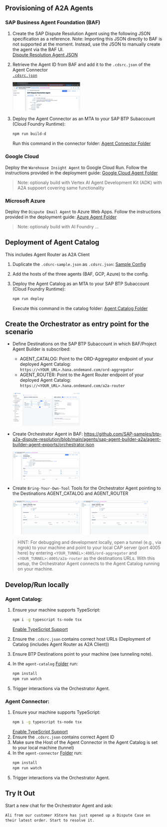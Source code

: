 ## Provisioning of A2A Agents

### SAP Business Agent Foundation (BAF)

1. Create the SAP Dispute Resolution Agent using the following JSON specification as a reference. Note: Importing this JSON directly to BAF is not supported at the moment. Instead, use the JSON to manually create the agent via the BAF UI.  
   [Dispute Resolution Agent JSON](https://github.com/SAP-samples/btp-a2a-dispute-resolution/blob/main/agents/sap-agent-builder-a2a/agent-builder-agent-exports/dispute-resolution-agent.json)

2. Retrieve the Agent ID from BAF and add it to the `.cdsrc.json` of the Agent Connector  
   [`.cdsrc.json`](https://github.com/SAP-samples/btp-a2a-dispute-resolution/blob/main/agents/sap-agent-builder-a2a/agent-builder-a2a-agent-connector/.cdsrc.json)

    <p float="left">
        <img src="./docs/img/agent-id.png" alt="Agent ID" width="45%" />
   </p>

3. Deploy the Agent Connector as an MTA to your SAP BTP Subaccount (Cloud Foundry Runtime):  
   ```bash
   npm run build-d
   ```
   Run this command in the connector folder: [Agent Connector Folder](https://github.com/SAP-samples/btp-a2a-dispute-resolution/tree/main/agents/sap-agent-builder-a2a/agent-builder-a2a-agent-connector)

### Google Cloud 

Deploy the `Warehouse Insight Agent` to Google Cloud Run. Follow the instructions provided in the deployment guide: [Google Cloud Agent Folder](https://github.com/SAP-samples/btp-a2a-dispute-resolution/tree/main/agents/gcp-adk-a2a#adk-agent-a2a-server-deployment-steps)

>Note: optionaly build with Vertex AI Agent Development Kit (ADK) with A2A suppoert covering same functionality

### Microsoft Azure 

Deploy the `Dispute Email Agent` to Azure Web Apps. Follow the instructions provided in the deployment guide: [Azure Agent Folder](https://github.com/SAP-samples/btp-a2a-dispute-resolution/tree/main/agents/azure-ai-foundry-a2a#azure-agent-a2a-server-deployment-steps)

>Note: optionaly build with AI Foundry ...

## Deployment of Agent Catalog

This includes Agent Router as A2A Client

1. Duplicate the `.cdsrc-sample.json` as `.cdsrc.json`: [Sample Config](https://github.com/SAP-samples/btp-a2a-dispute-resolution/blob/main/agent-catalog/.cdsrc-sample.json)

2. Add the hosts of the three agents (BAF, GCP, Azure) to the config.

3. Deploy the Agent Catalog as an MTA to your SAP BTP Subaccount (Cloud Foundry Runtime):
   ```bash
   npm run deploy
   ```
   Execute this command in the catalog folder: [Agent Catalog Folder](https://github.com/SAP-samples/btp-a2a-dispute-resolution/tree/main/agent-catalog)


## Create the Orchestrator as entry point for the scenario
- Define Destinations on the SAP BTP Subaccount in which BAF/Project Agent Builder is subscribed:
    - AGENT_CATALOG: Point to the ORD-Aggregator endpoint of your deployed Agent Catalog: `https://<YOUR_URL>.hana.ondemand.com/ord-aggregator`
    - AGENT_ROUTER: Point to the Agent Router endpoint of your deployed Agent Catalog: `https://<YOUR_URL>.hana.ondemand.com/a2a-router`
   <p float="left">
        <img src="./docs/img/agent-destination.png" alt="Tool Agent Catalog" width="45%" />
   </p>
- Create Orchestrator Agent in BAF: https://github.com/SAP-samples/btp-a2a-dispute-resolution/blob/main/agents/sap-agent-builder-a2a/agent-builder-agent-exports/orchestrator.json
    <p float="left">
        <img src="./docs/img/agent-orchestrator.png" alt="Tool Agent Catalog" width="45%" />
    </p>

- Create `Bring-Your-Own-Tool` Tools for the Orchestrator Agent pointing to the Destinations AGENT_CATALOG and AGENT_ROUTER 
    <p float="left">
      <img src="./docs/img/tool-agent-catalog.png" alt="Tool Agent Catalog" width="45%" />
      <img src="./docs/img/tool-agent-router.png" alt="Tool Agent Router" width="45%" />
    </p>


>HINT: For debugging and development locally, open a tunnel (e.g., via ngrok) to your machine and point to your local CAP server (port 4005 here) by entering `<YOUR_TUNNEL>:4005/ord-aggregator` and `<YOUR_TUNNEL>:4005/a2a-router` as the destinations URLs. With this setup, the Orchestrator Agent connects to the Agent Catalog running on your machine.

## Develop/Run locally 

### Agent Catalog:
1. Ensure your machine supports TypeScript:
   ```bash
   npm i -g typescript ts-node tsx
   ```
   [Enable TypeScript Support](https://cap.cloud.sap/docs/node.js/typescript#enable-typescript-support)

2. Ensure the `.cdsrc.json` contains correct host URLs (Deployment of Catalog (includes Agent Router as A2A Client))
3. Ensure BTP Destinations point to your machine (see tunneling note).
4. In the `agent-catalog` [Folder](https://github.com/SAP-samples/btp-a2a-dispute-resolution/tree/main/agent-catalog) run:
   ```bash
   npm install
   npm run watch
   ```
5. Trigger interactions via the Orchestrator Agent.


### Agent Connector:
1. Ensure your machine supports TypeScript:
   ```bash
   npm i -g typescript ts-node tsx
   ```
   [Enable TypeScript Support](https://cap.cloud.sap/docs/node.js/typescript#enable-typescript-support)
2. Ensure the `.cdsrc.json` contains correct Agent ID
3. Make sure the Host of the Agent Connector in the Agent Catalog is set to your local machine (tunnel)
4. In the `agent-connector` [Folder](https://github.com/SAP-samples/btp-a2a-dispute-resolution/tree/main/agents/sap-agent-builder-a2a/agent-builder-a2a-agent-connector) run:
   ```bash
   npm install
   npm run watch
   ```
5. Trigger interactions via the Orchestrator Agent.


## Try It Out

Start a new chat for the Orchestrator Agent and ask:

```
Ali from our customer XStore has just opened up a Dispute Case on their latest order. Start to resolve it.
```
